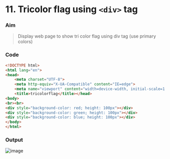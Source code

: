 # 11. Tricolor flag using ```<div>``` tag

### Aim

> Display web page to show tri color flag using div tag (use primary colors)

### Code

```html
<!DOCTYPE html>
<html lang="en">
<head>
    <meta charset="UTF-8">
    <meta http-equiv="X-UA-Compatible" content="IE=edge">
    <meta name="viewport" content="width=device-width, initial-scale=1.0">
    <title>tricolorflag</title></head>
<body>
<br><br>
<div style="background-color: red; height: 100px"></div>
<div style="background-color: green; height: 100px"></div>
<div style="background-color: blue; height: 100px"></div>
</body>
</html>
```

### Output

![image]()